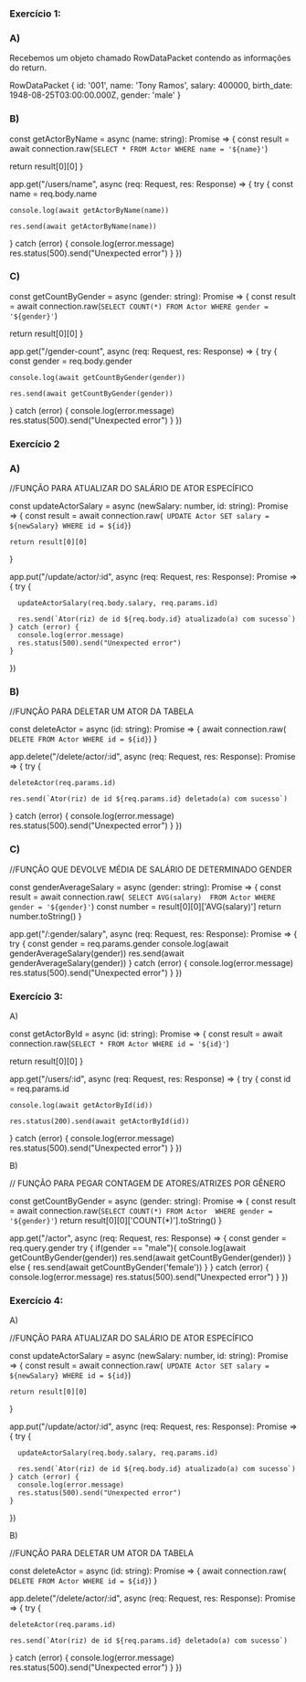 ### Exercício 1:

### A)

Recebemos um objeto chamado RowDataPacket contendo as informações do return.

RowDataPacket {
  id: '001',
  name: 'Tony Ramos',
  salary: 400000,
  birth_date: 1948-08-25T03:00:00.000Z,
  gender: 'male'
}

### B)

const getActorByName = async (name: string): Promise<any> => {
  const result = await connection.raw(`
     SELECT * FROM Actor WHERE name = '${name}'
   `)

  return result[0][0]
}

app.get("/users/name", async (req: Request, res: Response) => {
  try {
    const name = req.body.name

    console.log(await getActorByName(name))

    res.send(await getActorByName(name))

  } catch (error) {
    console.log(error.message)
    res.status(500).send("Unexpected error")
  }
})

### C) 

const getCountByGender = async (gender: string): Promise<any> => {
  const result = await connection.raw(`
     SELECT COUNT(*) FROM Actor WHERE gender = '${gender}'
   `)

  return result[0][0]
}

app.get("/gender-count", async (req: Request, res: Response) => {
  try {
    const gender = req.body.gender

    console.log(await getCountByGender(gender))

    res.send(await getCountByGender(gender))

  } catch (error) {
    console.log(error.message)
    res.status(500).send("Unexpected error")
  }
})

### Exercício 2 
### A)

//FUNÇÃO PARA ATUALIZAR DO SALÁRIO DE ATOR ESPECÍFICO

const updateActorSalary = async (newSalary: number, id: string): Promise<any> => { 
    const result = await connection.raw(`
    UPDATE Actor
    SET salary = ${newSalary}
    WHERE id = ${id}`)

    return result[0][0]
}

app.put("/update/actor/:id", async (req: Request, res: Response): Promise<any> => {
    try {

      updateActorSalary(req.body.salary, req.params.id)

      res.send(`Ator(riz) de id ${req.body.id} atualizado(a) com sucesso`)
    } catch (error) {
      console.log(error.message)
      res.status(500).send("Unexpected error")
    }
})

### B)

//FUNÇÃO PARA DELETAR UM ATOR DA TABELA

const deleteActor = async (id: string): Promise<any> => { 
  await connection.raw(`
  DELETE FROM Actor
  WHERE id = ${id}`)
}

app.delete("/delete/actor/:id", async (req: Request, res: Response): Promise<any> => {
  try {

    deleteActor(req.params.id)

    res.send(`Ator(riz) de id ${req.params.id} deletado(a) com sucesso`)
  } catch (error) {
    console.log(error.message)
    res.status(500).send("Unexpected error")
  }
})

### C)

//FUNÇÃO QUE DEVOLVE MÉDIA DE SALÁRIO DE DETERMINADO GENDER

const genderAverageSalary = async (gender: string): Promise<any> => {
const result = await connection.raw(`
SELECT AVG(salary) 
FROM Actor
WHERE gender = '${gender}'`)
const number = result[0][0]['AVG(salary)']
return number.toString()
}

app.get("/:gender/salary", async (req: Request, res: Response): Promise<any> => {
  try {
    const gender = req.params.gender
    console.log(await genderAverageSalary(gender)) 
    res.send(await genderAverageSalary(gender))
  } catch (error) {
    console.log(error.message)
    res.status(500).send("Unexpected error")
  }
})

### Exercício 3:

A)

const getActorById = async (id: string): Promise<any> => {
  const result = await connection.raw(`
     SELECT * FROM Actor WHERE id = '${id}'
   `)

  return result[0][0]
}

app.get("/users/:id", async (req: Request, res: Response) => {
  try {
    const id = req.params.id

    console.log(await getActorById(id))

    res.status(200).send(await getActorById(id))

  } catch (error) {
    console.log(error.message)
    res.status(500).send("Unexpected error")
  }
})

B) 

// FUNÇÃO PARA PEGAR CONTAGEM DE ATORES/ATRIZES POR GÊNERO

const getCountByGender = async (gender: string): Promise<any> => {
  const result = await connection.raw(`
     SELECT COUNT(*) FROM Actor 
     WHERE gender = '${gender}'
   `)
  return result[0][0]['COUNT(*)'].toString()
}

app.get("/actor", async (req: Request, res: Response) => {
  const gender = req.query.gender
  try {
    if(gender == "male"){
      console.log(await getCountByGender(gender))
      res.send(await getCountByGender(gender))
    } else {
      res.send(await getCountByGender('female'))
    }
  } catch (error) {
    console.log(error.message)
    res.status(500).send("Unexpected error")
  }
})

### Exercício 4: 

A) 

//FUNÇÃO PARA ATUALIZAR DO SALÁRIO DE ATOR ESPECÍFICO

const updateActorSalary = async (newSalary: number, id: string): Promise<any> => { 
    const result = await connection.raw(`
    UPDATE Actor
    SET salary = ${newSalary}
    WHERE id = ${id}`)

    return result[0][0]
}

app.put("/update/actor/:id", async (req: Request, res: Response): Promise<any> => {
    try {

      updateActorSalary(req.body.salary, req.params.id)

      res.send(`Ator(riz) de id ${req.body.id} atualizado(a) com sucesso`)
    } catch (error) {
      console.log(error.message)
      res.status(500).send("Unexpected error")
    }
})

B)

//FUNÇÃO PARA DELETAR UM ATOR DA TABELA

const deleteActor = async (id: string): Promise<any> => { 
  await connection.raw(`
  DELETE FROM Actor
  WHERE id = ${id}`)
}

app.delete("/delete/actor/:id", async (req: Request, res: Response): Promise<any> => {
  try {

    deleteActor(req.params.id)

    res.send(`Ator(riz) de id ${req.params.id} deletado(a) com sucesso`)
  } catch (error) {
    console.log(error.message)
    res.status(500).send("Unexpected error")
  }
})





